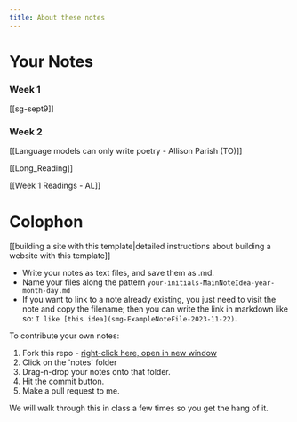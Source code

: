 ```yaml
---
title: About these notes
---
```

# Your Notes

### Week 1

[[sg-sept9]]
### Week 2

[[Language models can only write poetry - Allison Parish (TO)]]

[[Long_Reading]]

[[Week 1 Readings - AL]]

# Colophon

[[building a site with this template|detailed instructions about building a website with this template]]

- Write your notes as text files, and save them as .md.
- Name your files along the pattern `your-initials-MainNoteIdea-year-month-day.md`
- If you want to link to a note already existing, you just need to visit the note and copy the filename; then you can write the link in markdown like so: `I like [this idea](smg-ExampleNoteFile-2023-11-22)`.

To contribute your own notes:

1. Fork this repo - [right-click here, open in new window](https://github.com/shawngraham/4805-garden/fork)
2. Click on the 'notes' folder
3. Drag-n-drop your notes onto that folder.
4. Hit the commit button.
5. Make a pull request to me.

We will walk through this in class a few times so you get the hang of it.
